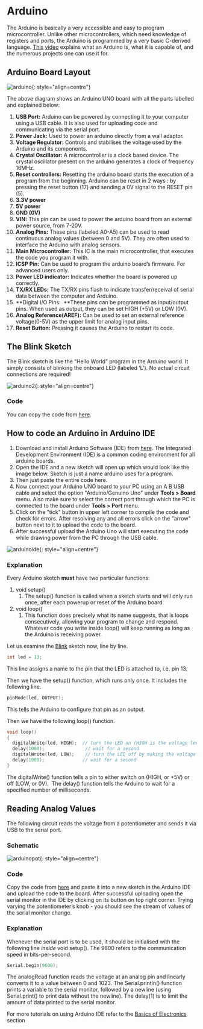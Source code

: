 # Arduino

  The Arduino is basically a very accessible and easy to program microcontroller. Unlike other microcontrollers, which need knowledge of registers and ports, the Arduino is programmed by a very basic C-derived language. [This](https://www.youtube.com/watch?v=CqrQmQqpHXc) [video](https://www.youtube.com/watch?v=CqrQmQqpHXc) explains what an Arduino is, what it is capable of, and the numerous projects one can use it for.

  

## Arduino Board Layout

![arduino](images/arduino1.png){: style="align=centre"}

The above diagram shows an Arduino UNO board with all the parts labelled and explained below:

1.  **USB Port:** Arduino can be powered by connecting it to your computer using a USB cable. It is also used for uploading code and communicating via the serial port.
2.  **Power Jack:** Used to power an arduino directly from a wall adaptor.
3.  **Voltage Regulator:** Controls and stabilises the voltage used by the Arduino and its components.
4.  **Crystal Oscillator:** A microcontroller is a clock based device. The crystal oscillator present on the arduino generates a clock of frequency 16MHz.
5.  **Reset controllers:** Resetting the arduino board starts the execution of a program from the beginning. Arduino can be reset in 2 ways : by pressing the reset button (17) and sending a 0V signal to the RESET pin (5).
6.  **3.3V power**
7.  **5V power**
8.  **GND (0V)**
9.  **VIN:** This pin can be used to power the arduino board from an external power source, from 7-20V.
10.  **Analog Pins:** These pins (labeled A0-A5) can be used to read continuous analog values (between 0 and 5V). They are often used to interface the Arduino with analog sensors.
11.  **Main Microcontroller:** This IC is the main microcontroller, that executes the code you program it with.
12.  **ICSP Pin:** Can be used to program the arduino board’s firmware. For advanced users only.
13.  **Power LED indicator:** Indicates whether the board is powered up correctly.
14.  **TX/RX LEDs:** The TX/RX pins flash to indicate transfer/receival of serial data between the computer and Arduino.
15.  **Digital I/O Pins:  **These pins can be programmed as input/output pins. When used as output, they can be set HIGH (+5V) or LOW (0V).
16.  **Analog Reference(AREF):** Can be used to set an external reference voltage(0-5V) as the upper limit for analog input pins.
17.  **Reset Button:** Pressing it causes the Arduino to restart its code.

## The Blink Sketch

The Blink sketch is like the “Hello World” program in the Arduino world. It simply consists of blinking the onboard LED (labeled ‘L’). No actual circuit connections are required!

![arduino2](images/arduino2.png){: style="align=centre"}

### Code

You can copy the code from [here](https://github.com/schacon/blink/blob/master/blink.ino).

## How to code an Arduino in Arduino IDE

1.  Download and install Arduino Software (IDE) from [here](https://www.arduino.cc/en/main/software). The Integrated Development Environment (IDE) is a common coding environment for all arduino boards.
2.  Open the IDE and a new sketch will open up which would look like the image below. Sketch is just a name arduino uses for a program.
3.  Then just paste the entire code here.
4.  Now connect your Arduino UNO board to your PC using an A B USB cable and select the option "Arduino/Genuino Uno" under **Tools > Board** menu. Also make sure to select the correct port through which the PC is connected to the board under **Tools > Port** menu.
5.  Click on the "tick" button in upper left corner to compile the code and check for errors. After resolving any and all errors click on the "arrow" button next to it to upload the code to the board.
6.  After successful upload the Arduino Uno will start executing the code while drawing power from the PC through the USB cable.

![arduinoide](images/arduinoide.png){: style="align=centre"}


### Explanation

Every Arduino sketch **must** have two particular functions:

1.  void setup()
    1.  The setup() function is called when a sketch starts and will only run once, after each powerup or reset of the Arduino board.
2.  void loop()
    1.  This function does precisely what its name suggests, that is loops consecutively, allowing your program to change and respond. Whatever code you write inside loop() will keep running as long as the Arduino is receiving power.

Let us examine the [Blink](https://github.com/schacon/blink/blob/master/blink.ino) sketch now, line by line.

```cpp
int led = 13;
```

This line assigns a name to the pin that the LED is attached to, i.e. pin 13.

Then we have the setup() function, which runs only once. It includes the following line.

```cpp
pinMode(led, OUTPUT);
```

This tells the Arduino to configure that pin as an output.

Then we have the following loop() function.

```cpp
void loop()
{
  digitalWrite(led, HIGH);  // turn the LED on (HIGH is the voltage level)
  delay(1000);               // wait for a second
  digitalWrite(led, LOW);    // turn the LED off by making the voltage LOW
  delay(1000);              // wait for a second
}
```

The digitalWrite() function tells a pin to either switch on (HIGH, or +5V) or off (LOW, or 0V).  The delay() function tells the Arduino to wait for a specified number of milliseconds.

## Reading Analog Values

The following circuit reads the voltage from a potentiometer and sends it via USB to the serial port.

### Schematic

![arduinopot](images/arduinopot.png){: style="align=centre"}


### Code

Copy the code from [here](https://create.arduino.cc/example/builtin/01.Basics%5CAnalogReadSerial/AnalogReadSerial/preview) and paste it into a new sketch in the Arduino IDE and upload the code to the board. After successful uploading open the serial monitor in the IDE by clicking on its button on top right corner. Trying varying the potentiometer’s knob - you should see the stream of values of the serial monitor change.

### Explanation

Whenever the serial port is to be used, it should be initialised with the following line _inside_ void setup(). The 9600 refers to the communication speed in bits-per-second.

```cpp
Serial.begin(9600);
```

The analogRead function reads the voltage at an analog pin and linearly converts it to a value between 0 and 1023. The Serial.println() function prints a variable to the serial monitor, followed by a newline (using Serial.print() to print data without the newline). The delay(1) is to limit the amount of data printed to the serial monitor.

For more tutorials on using Arduino IDE refer to the [Basics of Electronics]() section